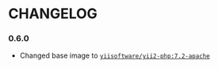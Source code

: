 # CHANGELOG

### 0.6.0

- Changed base image to [`yiisoftware/yii2-php:7.2-apache`](https://hub.docker.com/r/yiisoftware/yii2-php/)